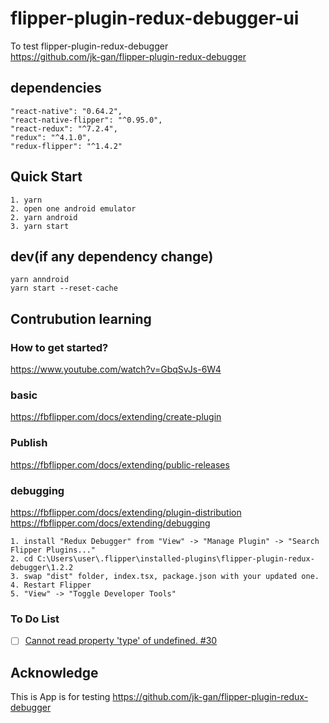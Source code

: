 # flipper-plugin-redux-debugger-ui
 To test flipper-plugin-redux-debugger  
 https://github.com/jk-gan/flipper-plugin-redux-debugger  


## dependencies  

```
"react-native": "0.64.2",
"react-native-flipper": "^0.95.0",
"react-redux": "^7.2.4",
"redux": "^4.1.0",
"redux-flipper": "^1.4.2"
```

## Quick Start   
```
1. yarn 
2. open one android emulator
2. yarn android
3. yarn start
```

## dev(if any dependency change)  
```
yarn anndroid
yarn start --reset-cache
```
## Contrubution learning  

### How to get started?  
https://www.youtube.com/watch?v=GbqSvJs-6W4  
### basic  
https://fbflipper.com/docs/extending/create-plugin   
### Publish  
https://fbflipper.com/docs/extending/public-releases  


### debugging  
https://fbflipper.com/docs/extending/plugin-distribution  
https://fbflipper.com/docs/extending/debugging 

```
1. install "Redux Debugger" from "View" -> "Manage Plugin" -> "Search Flipper Plugins..."
2. cd C:\Users\user\.flipper\installed-plugins\flipper-plugin-redux-debugger\1.2.2
3. swap "dist" folder, index.tsx, package.json with your updated one.
4. Restart Flipper 
5. "View" -> "Toggle Developer Tools"  
```

### To Do List  

- [ ] [Cannot read property 'type' of undefined. #30](https://github.com/jk-gan/flipper-plugin-redux-debugger/issues/30)



## Acknowledge  
This is App is for testing https://github.com/jk-gan/flipper-plugin-redux-debugger